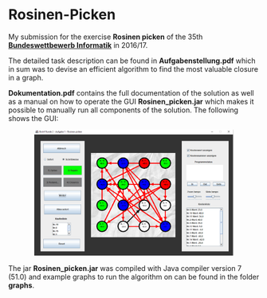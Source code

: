 # Rosinen-Picken
My submission for the exercise **Rosinen picken** of the 35th [**Bundeswettbewerb Informatik**](https://bwinf.de/bundeswettbewerb/) in 2016/17.

The detailed task description can be found in **Aufgabenstellung.pdf** which in sum was to devise an efficient algorithm
to find the most valuable closure in a graph. 

**Dokumentation.pdf** contains the full documentation of the solution as well as a
manual on how to operate the GUI **Rosinen_picken.jar** which makes it possible to manually run all components of the solution.
The following shows the GUI:

<p align="center">
  <img src="resources/rosinen_picken_gui.png" alt="Alt text" width="400">
</p>

The jar **Rosinen_picken.jar** was compiled with Java compiler version 7 (51.0) and example graphs to run the 
algorithm on can be found in the folder **graphs**.
